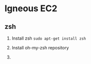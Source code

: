 Igneous EC2
===========

zsh
---
1. Install zsh `sudo apt-get install zsh`

2. Install oh-my-zsh repository

3.

